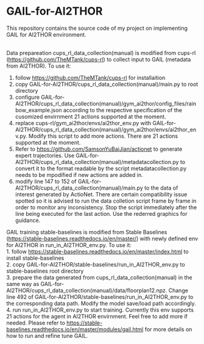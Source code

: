 # GAIL-for-AI2THOR
  This repository contains the source code of my project on implementing GAIL for AI2THOR environment.<br/><br />
  
  Data prepareation
cups_rl_data_collection(manual) is modified from cups-rl (https://github.com/TheMTank/cups-rl) to collect input to GAIL (metadata from AI2THOR). To use it: 
1. follow https://github.com/TheMTank/cups-rl for installaition 
2. copy GAIL-for-AI2THOR/cups_rl_data_collection(manual)/main.py to root directory
3. configure GAIL-for-AI2THOR/cups_rl_data_collection(manual)/gym_ai2thor/config_files/rainbow_example.json according to the respective specification of the cusomized envirnment 21 actions supported at the moment.
4. replace cups-rl/gym_ai2thor/envs/ai2thor_env.py with GAIL-for-AI2THOR/cups_rl_data_collection(manual)/gym_ai2thor/envs/ai2thor_env.py. Modify this script to add more actions. There are 21 actions supported at the moment.
5. Refer to https://github.com/SamsonYuBaiJian/actionet to generate expert trajectories. Use GAIL-for-AI2THOR/cups_rl_data_collection(manual)/metadatacollection.py to convert it to the format readable by the script metadatacollection.py needs to be mpodified if new actions are added in.
6. modify line 147 to 152 of GAIL-for-AI2THOR/cups_rl_data_collection(manual)/main.py to the data of interest generated by ActioNet. There are certain compatibility issue spotted so it is advised to run the data colletion script frame by frame in order to monitor any inconsistency. Stop the script immediately after the line being executed for the last action. Use the rederred graphics for guidance.

GAIL training
stable-baselines is modified from Stable Baselines (https://stable-baselines.readthedocs.io/en/master/) with newly defined env for AI2THOR in run_in_AI2THOR_env.py. To use it:<br/> 1. follow https://stable-baselines.readthedocs.io/en/master/index.html to install stable-baselines<br/>
2. copy GAIL-for-AI2THOR/stable-baselines/run_in_AI2THOR_env.py to stable-baselines root directory<br/>
3. prepare the data generated from cups_rl_data_collection(manual) in the same way as GAIL-for-AI2THOR/cups_rl_data_collection(manual)/data/floorplan12.npz. Change line 492 of GAIL-for-AI2THOR/stable-baselines/run_in_AI2THOR_env.py to the corresponding data path. Modify the model save/load path accordingly.
4. run run_in_AI2THOR_env.py to start training. Currently this env supports 21 actions for the agent in AI2THOR envirnment. Feel free to add more if needed. Please refer to https://stable-baselines.readthedocs.io/en/master/modules/gail.html for more details on how to run and refine tune GAIL.
 
